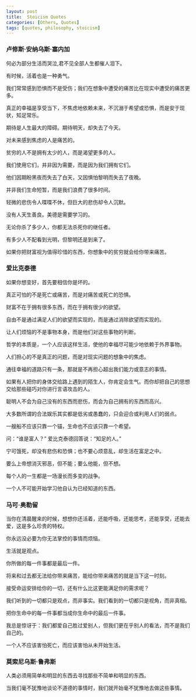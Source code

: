 ```yaml
---
layout: post
title:  Stoicism Quotes
categories: [Others, Quotes]
tags: [quotes, philosophy, stoicism]
---
```


### 卢修斯·安纳乌斯·塞内加

何必为部分生活而哭泣,君不见全部人生都催人泪下。

有时候，活着也是一种勇气。

我们常常感到恐惧而不是受伤；我们在想象中遭受的痛苦比在现实中遭受的痛苦更多。

真正的幸福是享受当下，不焦虑地依赖未来，不沉溺于希望或恐惧，而是安于现状，知足常乐。

期待是人生最大的障碍。期待明天，却失去了今天。

对未来感到焦虑的人是痛苦的。

贫穷的人不是拥有太少的人，而是渴望更多的人。

我们使用它们，并非因为需要，而是因为我们拥有它们。

他们因期盼黑夜而失去了白天，又因惧怕黎明而失去了夜晚。

并非我们生命短暂，而是我们浪费了很多时间。

轻微的悲伤令人喋喋不休，但巨大的悲伤却令人沉默。

没有人天生善良。美德是需要学习的。

无论你杀了多少人，你都无法杀死你的继任者。

有多少人不配看到光明，但黎明还是到来了。

如果你把财富视为值得珍惜的东西，你想象中的贫穷就会给你带来痛苦。

### 爱比克泰德

如果你想变好，首先要相信你是坏的。

真正可怕的不是死亡或痛苦，而是对痛苦或死亡的恐惧。

财富不在于拥有很多东西，而在于拥有很少的欲望。

自由不是通过满足人们的欲望而实现的，而是通过消除欲望而实现的。

让人们烦恼的不是事物本身，而是他们对这些事物的判断。

哲学的本质是，一个人应该这样生活，使他的幸福尽可能少地依赖于外界事物。

人们担心的不是真正的问题，而是对现实问题的想象中的焦虑。

通往幸福的道路只有一条，那就是不再担心超出我们能力或意志的事情。

如果有人把你的身体交给路上遇到的陌生人，你肯定会生气。而你却把自己的思想交给那些碰巧对你进行言语攻击的人。

聪明人不会为自己没有的东西而悲伤，而会为自己拥有的东西而高兴。

大多数所谓的合法娱乐其实都是低劣或愚蠢的，只会迎合或利用人们的弱点。

一艘船不应该只靠一个锚，生命也不应该只靠一个希望。

问：“谁是富人？” 爱比克泰德回答说：“知足的人。”

宁可饿死，却没有悲伤和恐惧；也不要心烦意乱，却生活在富足之中。

要么上帝想消灭邪恶，但不能；要么他能，但不想。

每个人的一生都是一场漫长而多变的战争。

一个人不可能开始学习他自认为已经知道的东西。

### 马可·奥勒留

当你在清晨醒来的时候，想想你还活着，还能呼吸，还能思考，还能享受，还能去爱，这是多么珍贵的特权。

你永远没必要为你无法掌控的事情而烦恼。

生活就是观点。

你所做的每一件事都是最后一件。

将来和过去都无法给你带来痛苦，能给你带来痛苦的就是当下这一时刻。

接受命运安排给你的一切，还有什么比这更能满足你的需求呢？

我们听到的一切都只是观点，而非事实。我们看到的一切都只是视角，而非真相。

把你生命中的每一件事都当成你生命中的最后一件事。

我总是惊讶于：我们都爱自己胜过爱别人，但我们更在乎别人的看法，而不是我们自己的。

一个人不应该害怕死亡，而应该害怕从未开始生活。

### 莫索尼乌斯·鲁弗斯

人类必须用简单和明显的东西去寻找那些不简单和明显的东西。

当我们毫不犹豫地谈论不道德的事情时，我们就开始毫不犹豫地去做这些事情。
